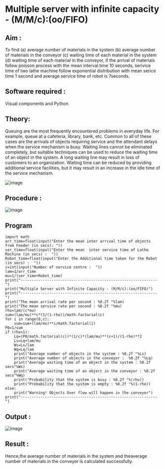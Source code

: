 # Multiple server with infinite capacity - (M/M/c):(oo/FIFO)
## Aim :
To find (a) average number of materials in the system (b) average number of materials in the conveyor (c) waiting time of each material in the system (d) waiting time of each material in the conveyor, if the arrival  of materials follow poisson process with the mean interval time 10 seconds, serivice time of two lathe machine follow exponential distribution with mean serice time 1 second and average service time of robot is 7seconds.

## Software required :
Visual components and Python

## Theory:
Queuing are the most frequently encountered problems in everyday life. For example, queue at a cafeteria, library, bank, etc. Common to all of these cases are the arrivals of objects requiring service and the attendant delays when the service mechanism is busy. Waiting lines cannot be eliminated completely, but suitable techniques can be used to reduce the waiting time of an object in the system. A long waiting line may result in loss of customers to an organization. Waiting time can be reduced by providing additional service facilities, but it may result in an increase in the idle time of the service mechanism.

![image](https://user-images.githubusercontent.com/103921593/203238035-1c8109bc-cbf2-4c77-baea-c5b682a752ef.png)

## Procedure :

![image](https://user-images.githubusercontent.com/103921593/203238265-176740b0-eae2-4772-90be-5449869ac9b0.png)

## Program
```
import math
arr_time=float(input("Enter the mean inter arrival time of objects from Feeder (in secs): "))
ser_time=float(input("Enter the mean  inter service time of Lathe Machine (in secs) :  "))
Robot_time=float(input("Enter the Additional time taken for the Robot (in secs) :  "))
c=int(input("Number of service centre :  "))
lam=1/arr_time
mu=1/(ser_time+Robot_time)
print("--------------------------------------------------------------")
print("Multiple Server with Infinite Capacity - (M/M/c):(oo/FIFO)")
print("--------------------------------------------------------------")
print("The mean arrival rate per second : %0.2f "%lam)
print("The mean service rate per second : %0.2f "%mu)
rho=lam/(c*mu)
sum=(lam/mu)**c*(1/(1-rho))/math.factorial(c)
for i in range(0,c):
    sum=sum+(lam/mu)**i/math.factorial(i)
P0=1/sum
if (rho<1):
    Lq=(P0/math.factorial(c))*(1/c)*(lam/mu)**(c+1)/(1-rho)**2
    Ls=Lq+lam/mu
    Ws=Ls/lam
    Wq=Lq/lam
    print("Average number of objects in the system : %0.2f "%Ls)
    print("Average number of objects in the conveyor :  %0.2f "%Lq)
    print("Average waiting time of an object in the system : %0.2f secs"%Ws)
    print("Average waiting time of an object in the conveyor : %0.2f secs"%Wq)
    print("Probability that the system is busy : %0.2f "%(rho))
    print("Probability that the system is empty : %0.2f "%(1-rho))
else:
    print("Warning! Objects Over flow will happen in the conveyor")
print("--------------------------------------------------------------")
```

## Output :
![image](https://github.com/GitPreethiHub/Muttiple-capacity-with-infinite-capacity/assets/119475585/6fc44b8c-fffd-4188-97d4-d7df59f82010)

## Result : 
Hence,the average number of materials in the system and theaverage number of materials in the conveyor is calculated successfully.
